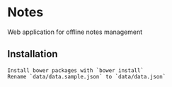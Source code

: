 # Notes
Web application for offline notes management

## Installation
    Install bower packages with `bower install`
    Rename `data/data.sample.json` to `data/data.json`